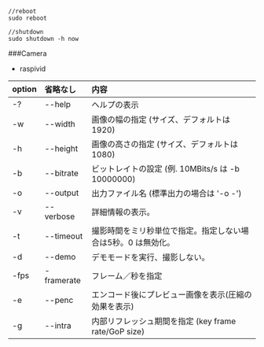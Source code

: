 ```
//reboot
sudo reboot

//shutdown
sudo shutdown -h now
```
###Camera
- raspivid  

|option|省略なし|内容|
|:--|:--|:--|
|-?|--help|ヘルプの表示|
|-w|--width|画像の幅の指定 (サイズ、デフォルトは 1920)|
|-h|--height|画像の高さの指定 (サイズ、デフォルトは 1080)|
|-b|--bitrate|ビットレイトの設定 (例. 10MBits/s は -b 10000000)|
|-o|--output|出力ファイル名 (標準出力の場合は '-o -') |
|-v|--verbose|詳細情報の表示。|
|-t|--timeout|撮影時間をミリ秒単位で指定。指定しない場合は5秒。0 は無効化。|
|-d|--demo|デモモードを実行、撮影しない。|
|-fps|-framerate|フレーム／秒を指定|
|-e|--penc|エンコード後にプレビュー画像を表示(圧縮の効果を表示)|
|-g|--intra|内部リフレッシュ期間を指定 (key frame rate/GoP size)|
